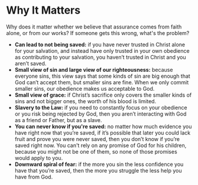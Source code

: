 # Why It Matters

Why does it matter whether we believe that assurance comes from faith alone, or from our works? If someone gets this wrong, what's the problem?

- **Can lead to not being saved:** if you have never trusted in Christ alone for your salvation, and instead have only trusted in your own obedience as contributing to your salvation, you haven’t trusted in Christ and you aren’t saved.
- **Small view of sin and large view of our righteousness:** because everyone sins, this view says that some kinds of sin are big enough that God can’t accept them, but smaller sins are fine. When we only commit smaller sins, our obedience makes us acceptable to God.
- **Small view of grace:** if Christ’s sacrifice only covers the smaller kinds of sins and not bigger ones, the worth of his blood is limited.
- **Slavery to the Law:** if you need to constantly focus on your obedience or you risk being rejected by God, then you aren’t interacting with God as a friend or Father, but as a slave.
- **You can never know if you're saved:** no matter how much evidence you have right now that you’re saved, if it’s possible that later you could lack fruit and prove you were never saved, then you don’t know if you’re saved right now. You can't rely on any promise of God for his children, because you might not be one of them, so none of those promises would apply to you.
- **Downward spiral of fear:** if the more you sin the less confidence you have that you’re saved, then the more you struggle the less help you have from God.
